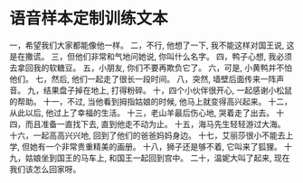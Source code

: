 # 语音样本定制训练文本

一，希望我们大家都能像他一样。
二，不行, 他想了一下, 我不能这样对国王说, 这是在撒谎。
三，但他们非常和气地问她说, 你叫什么名字。
四，鸭子心想, 我必须去拿回我的软糖豆。
五，小朋友, 你们不要再欺负它了。
六，可是, 小黄鸭并不怕他们。
七，然后, 他们一起走了很长一段时间。
八，突然, 墙壁后面传来一阵声音。
九，结果盘子掉在地上, 打得粉碎。
十，四个小伙伴很开心, 一起感谢小松鼠的帮助。
十一，不过, 当他看到拇指姑娘的时候, 他马上就变得高兴起来。
十二，从此以后, 他过上了幸福的生活。
十三，老山羊最后伤心地, 哭着走了出去。
十四，而且准备一直找下去, 直到他走不动为止。
十五，海马先生轻轻游过大海。
十六，一起高高兴兴地, 回到了他们的爸爸妈妈身边。
十七，艾丽莎很小不能去上学, 但她有一个非常贵重精美的画册。
十八，狮子还是够不着, 它叫来了狐狸。
十九，姑娘坐到国王的马车上, 和国王一起回到宫中。
二十，温妮大叫了起来, 现在我们该怎么回家呀。

